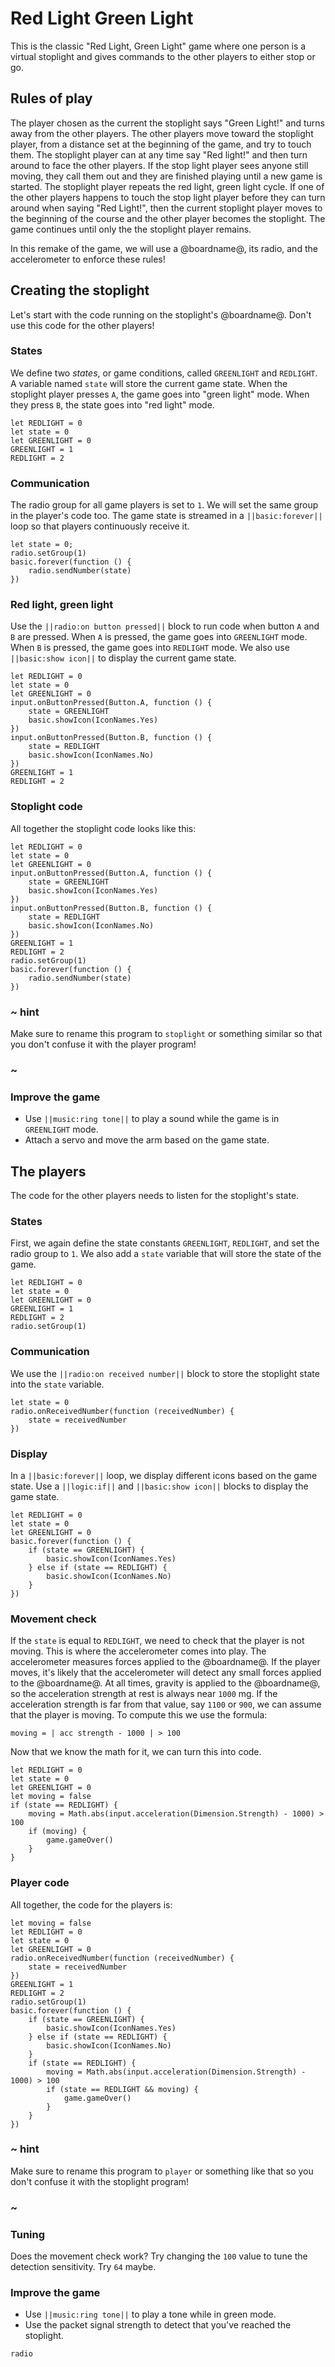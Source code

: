# Red Light Green Light

This is the classic "Red Light, Green Light" game where one person is a virtual stoplight and gives commands to the other players to either stop or go.

## Rules of play

The player chosen as the current the stoplight says "Green Light!" and turns away from the other players. The other players move toward the stoplight player, from a distance set at the beginning of the game, and try to touch them. The stoplight player can at any time say "Red light!" and then turn around to face the other players. If the stop light player sees anyone still moving, they call them out and they are finished playing until a new game is started. The stoplight player repeats the red light, green light cycle. If one of the other players happens to touch the stop light player before they can turn around when saying "Red Light!", then the current stoplight player moves to the beginning of the course and the other player becomes the stoplight. The game continues until only the the stoplight player remains.

In this remake of the game, we will use a @boardname@, its radio, and the accelerometer to enforce these rules!

## Creating the stoplight

Let's start with the code running on the stoplight's @boardname@. Don't use this code for the other players!

### States

We define two _states_, or game conditions, called ``GREENLIGHT`` and ``REDLIGHT``. A variable named ``state`` will store the current game state. When the stoplight player presses ``A``, the game goes into "green light" mode. When they press ``B``, the state goes into "red light" mode.

```blocks
let REDLIGHT = 0
let state = 0
let GREENLIGHT = 0
GREENLIGHT = 1
REDLIGHT = 2
```

### Communication

The radio group for all game players is set to ``1``. We will set the same group in the player's code too. The game state is streamed in a ``||basic:forever||`` loop so that players continuously receive it.

```blocks
let state = 0;
radio.setGroup(1)
basic.forever(function () {
    radio.sendNumber(state)
})
```

### Red light, green light

Use the ``||radio:on button pressed||`` block to run code when button ``A`` and ``B`` are pressed.
When ``A`` is pressed, the game goes into ``GREENLIGHT`` mode. When ``B`` is pressed, the game
goes into ``REDLIGHT`` mode. We also use ``||basic:show icon||`` to display the current game state.

```blocks
let REDLIGHT = 0
let state = 0
let GREENLIGHT = 0
input.onButtonPressed(Button.A, function () {
    state = GREENLIGHT
    basic.showIcon(IconNames.Yes)
})
input.onButtonPressed(Button.B, function () {
    state = REDLIGHT
    basic.showIcon(IconNames.No)
})
GREENLIGHT = 1
REDLIGHT = 2
```

### Stoplight code

All together the stoplight code looks like this:

```blocks
let REDLIGHT = 0
let state = 0
let GREENLIGHT = 0
input.onButtonPressed(Button.A, function () {
    state = GREENLIGHT
    basic.showIcon(IconNames.Yes)
})
input.onButtonPressed(Button.B, function () {
    state = REDLIGHT
    basic.showIcon(IconNames.No)
})
GREENLIGHT = 1
REDLIGHT = 2
radio.setGroup(1)
basic.forever(function () {
    radio.sendNumber(state)
})
```

### ~ hint

Make sure to rename this program to ``stoplight`` or something similar so that you don't confuse it with the player program!

### ~

### Improve the game

* Use ``||music:ring tone||`` to play a sound while the game is in ``GREENLIGHT`` mode.
* Attach a servo and move the arm based on the game state.

## The players

The code for the other players needs to listen for the stoplight's state.

### States

First, we again define the state constants ``GREENLIGHT``, ``REDLIGHT``, and set the radio group to ``1``. 
We also add a ``state`` variable that will store the state of the game.

```blocks
let REDLIGHT = 0
let state = 0
let GREENLIGHT = 0
GREENLIGHT = 1
REDLIGHT = 2
radio.setGroup(1)
```

### Communication

We use the ``||radio:on received number||`` block to store the stoplight state into the ``state`` variable.

```blocks
let state = 0
radio.onReceivedNumber(function (receivedNumber) {
    state = receivedNumber
})
```

### Display

In a ``||basic:forever||`` loop, we display different icons based on the game state. Use a ``||logic:if||`` and
``||basic:show icon||`` blocks to display the game state.

```blocks
let REDLIGHT = 0
let state = 0
let GREENLIGHT = 0
basic.forever(function () {
    if (state == GREENLIGHT) {
        basic.showIcon(IconNames.Yes)
    } else if (state == REDLIGHT) {
        basic.showIcon(IconNames.No)
    }
})
```

### Movement check

If the ``state`` is equal to ``REDLIGHT``, we need to check that the player is not moving. 
This is where the accelerometer comes into play. The accelerometer measures forces applied to the @boardname@.
If the player moves, it's likely that the accelerometer will detect any small forces applied to the @boardname@.
At all times, gravity is applied to the @boardname@, so the acceleration strength at rest is always near ``1000`` mg.
If the acceleration strength is far from that value, say ``1100`` or ``900``, we can assume that the player is moving. To compute this we use the formula:

```
moving = | acc strength - 1000 | > 100
```

Now that we know the math for it, we can turn this into code.

```blocks
let REDLIGHT = 0
let state = 0
let GREENLIGHT = 0
let moving = false
if (state == REDLIGHT) {
    moving = Math.abs(input.acceleration(Dimension.Strength) - 1000) > 100
    if (moving) {
        game.gameOver()
    }
}
```

### Player code

All together, the code for the players is:

```blocks
let moving = false
let REDLIGHT = 0
let state = 0
let GREENLIGHT = 0
radio.onReceivedNumber(function (receivedNumber) {
    state = receivedNumber
})
GREENLIGHT = 1
REDLIGHT = 2
radio.setGroup(1)
basic.forever(function () {
    if (state == GREENLIGHT) {
        basic.showIcon(IconNames.Yes)
    } else if (state == REDLIGHT) {
        basic.showIcon(IconNames.No)
    }
    if (state == REDLIGHT) {
        moving = Math.abs(input.acceleration(Dimension.Strength) - 1000) > 100
        if (state == REDLIGHT && moving) {
            game.gameOver()
        }
    }
})
```

### ~ hint

Make sure to rename this program to ``player`` or something like that so you don't confuse it with the stoplight program!

### ~


### Tuning

Does the movement check work? Try changing the ``100`` value to tune the detection sensitivity. Try ``64`` maybe.

### Improve the game

* Use ``||music:ring tone||`` to play a tone while in green mode.
* Use the packet signal strength to detect that you've reached the stoplight.


```package
radio
```
